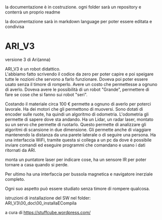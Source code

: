 la documentazione è in costruzione.
ogni folder sarà un repository e conterrà un proprio readme

la documentazione sarà in markdown language per poter essere editata e condivisa



# ARI_V3
versione 3 di Ari(anna)

ARI_V3 è un robot didattico.  
L'abbiamo fatto scrivendo il codice da zero per poter capire e poi speigare tutte le nozioni che servono a farlo funzionare.
Doveva poi poter essere usato senza il timore di romperlo. 
Avere un costo che permettesse a ognuno di averlo.
Doveva avere le possibilità di un robot "Grande", permettere di fare se cose che si fanno sui robot "seri".


Costando il materiale circa 100 € permette a ognuno di averlo per poterci lavorale.
Ha dei motori che gli permettono di muoversi. Sono dotati di encoder sulle ruote, ha quindi un algoritmo di odometria. L'odometria gli permette di sapere dove sta andando.
Ha un Lidar, un radar laser, montato su un servo che permette di ruotarlo. Questo permette di analizzare gli algoritmi di scansione in due dimensione.
Gli permette anche di viaggiare mantenendo la distanza da una parete laterale o di seguire una persona.
Ha una interfaccia WiFi, tramite questa si collega a un pc da dove è possibile inviare comandi ed eseguire programmi che comandano e usano i dati ritornati da ARI.

monta un puntatore laser per indicare cose, ha un sensore IR per poter tornare a casa quando si perde.

Per ultimo ha una interfaccia per bussola magnetica e navigatore inerziale completo.

Ogni suo aspetto può essere studiato 
senza timore di rompere qualcosa.



istruzioni di installazione del SW nel folder:
ARI_V3\00_doc\00_installaECompila


a cura di https://stuffcube.wordpress.com/
